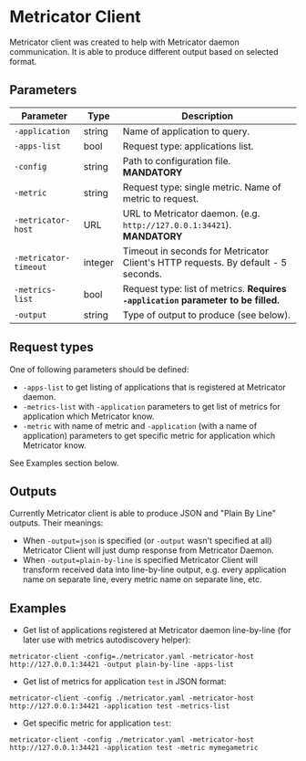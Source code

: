 # Metricator Client

Metricator client was created to help with Metricator daemon communication. It is able to produce different output based on selected format.

## Parameters

| Parameter | Type | Description |
| --------- | ---- | ----------- |
| `-application` | string | Name of application to query. |
| `-apps-list` | bool | Request type: applications list. |
| `-config` | string | Path to configuration file. **MANDATORY** |
| `-metric` | string | Request type: single metric. Name of metric to request. |
| `-metricator-host` | URL | URL to Metricator daemon. (e.g. `http://127.0.0.1:34421`). **MANDATORY** |
| `-metricator-timeout` | integer | Timeout in seconds for Metricator Client's HTTP requests. By default - 5 seconds. |
| `-metrics-list` | bool | Request type: list of metrics. **Requires `-application` parameter to be filled.** |
| `-output` | string | Type of output to produce (see below). |

## Request types

One of following parameters should be defined:

* `-apps-list` to get listing of applications that is registered at Metricator daemon.
* `-metrics-list` with `-application` parameters to get list of metrics for application which Metricator know.
* `-metric` with name of metric and `-application` (with a name of application) parameters to get specific metric for application which Metricator know.

See Examples section below.

## Outputs

Currently Metricator client is able to produce JSON and "Plain By Line" outputs. Their meanings:

* When `-output=json` is specified (or `-output` wasn't specified at all) Metricator Client will just dump response from Metricator Daemon.
* When `-output=plain-by-line` is specified Metricator Client will transform received data into line-by-line output, e.g. every application name on separate line, every metric name on separate line, etc.

## Examples

* Get list of applications registered at Metricator daemon line-by-line (for later use with metrics autodiscovery helper):

```shell
metricator-client -config=./metricator.yaml -metricator-host http://127.0.0.1:34421 -output plain-by-line -apps-list
```

* Get list of metrics for application `test` in JSON format:

```shell
metricator-client -config ./metricator.yaml -metricator-host http://127.0.0.1:34421 -application test -metrics-list
```

* Get specific metric for application `test`:

```shell
metricator-client -config ./metricator.yaml -metricator-host http://127.0.0.1:34421 -application test -metric mymegametric
```
